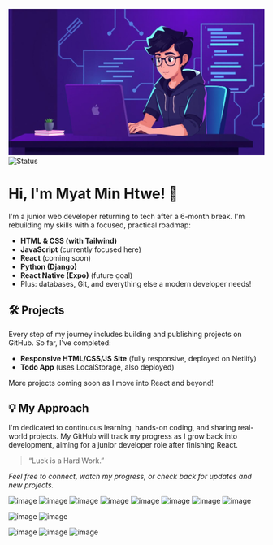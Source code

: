 ![Banner](./assets/banner.jpg)
![Status](https://img.shields.io/badge/learning-everyday-orange)

# Hi, I'm Myat Min Htwe! 👋

I'm a junior web developer returning to tech after a 6-month break. I'm rebuilding my skills with a focused, practical roadmap:

- **HTML & CSS (with Tailwind)**
- **JavaScript** (currently focused here)
- **React** (coming soon)
- **Python (Django)**
- **React Native (Expo)** (future goal)
- Plus: databases, Git, and everything else a modern developer needs!

## 🛠️ Projects

Every step of my journey includes building and publishing projects on GitHub. So far, I've completed:

- **Responsive HTML/CSS/JS Site** (fully responsive, deployed on Netlify)
- **Todo App** (uses LocalStorage, also deployed)

More projects coming soon as I move into React and beyond!

## 💡 My Approach

I'm dedicated to continuous learning, hands-on coding, and sharing real-world projects. My GitHub will track my progress as I grow back into development, aiming for a junior developer role after finishing React.

> “Luck is a Hard Work.”


*Feel free to connect, watch my progress, or check back for updates and new projects.*

<!-- Social links coming soon! -->
![image](https://img.shields.io/badge/HTML5-E34F26?style=for-the-badge&logo=html5&logoColor=white) ![image](https://img.shields.io/badge/CSS3-1572B6?style=for-the-badge&logo=css3&logoColor=white) ![image](https://img.shields.io/badge/JavaScript-323330?style=for-the-badge&logo=javascript&logoColor=F7DF1E) ![image](https://img.shields.io/badge/React-20232A?style=for-the-badge&logo=react&logoColor=61DAFB) ![image](https://img.shields.io/badge/TypeScript-007ACC?style=for-the-badge&logo=typescript&logoColor=white) ![image](https://img.shields.io/badge/Python-FFD43B?style=for-the-badge&logo=python&logoColor=blue) ![image](https://img.shields.io/badge/django%20rest-ff1709?style=for-the-badge&logo=django&logoColor=whit) ![image](https://img.shields.io/badge/React_Native-20232A?style=for-the-badge&logo=react&logoColor=61DAF)

![image](https://img.shields.io/badge/Ubuntu-E95420?style=for-the-badge&logo=ubuntu&logoColor=white) ![image](https://img.shields.io/badge/GitHub-100000?style=for-the-badge&logo=github&logoColor=white)

![image](https://img.shields.io/badge/MySQL-005C84?style=for-the-badge&logo=mysql&logoColor=white) ![image](https://img.shields.io/badge/PostgreSQL-316192?style=for-the-badge&logo=postgresql&logoColor=white) ![image](https://img.shields.io/badge/Sqlite-003B57?style=for-the-badge&logo=sqlite&logoColor=white)
